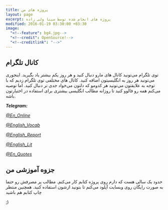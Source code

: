 ```yaml
---
title: پروژه های من
layout: page
excerpt: پروژه های انجام شده توسط سینا ولی زاده
modified: 2016-01-19 03:30:00 +03:30
image:
  "<!--feature": bg4.jpg-->
  "<!--credit": OpenSource!-->
  "<!--creditlink": "-->"
---
```


## کانال تلگرام

توی تلگرام می‌تونید کانال های مارو دنبال کنید و هر روز یکم بیشتر یاد بگیرید. اینجوری می‌تونید هر روز به انگلیسیتون اضافه کنید. کانال های مختلفی توی تلگرام زدیم که با توجه به علایقتون می‌تونید هر کدومو که دلتون می‌خواد جدی تر دنبال کنید. اما توصیه می‌کنم همه رو فالوو کنید تا روزانه مطالب انگلیسی بیشتری برای استفاده در اختیارتون باشه.

**_Telegram:_**

[_@En_Online_](https://telegram.me/en_online)

[_@English_Vocab_](https://telegram.me/english_vocab)

[_@English_Report_](https://telegram.me/english_report)

[_@English_Lit_](https://telegram.me/english_lit)

[_@En_Quotes_](https://telegram.me/en_quotes)

## جزوه آموزشی من

حدود یک سالی هست که دارم روی پروژه کتابم کار می‌کنم. مطالب پر مصرفش رو حتما به صورت رایگان روی وبسایت آپلود می‌کنم تا بتونید ازشون استفاده کنید. همچنین منتظر چاپ کتابم هم باشید

;)